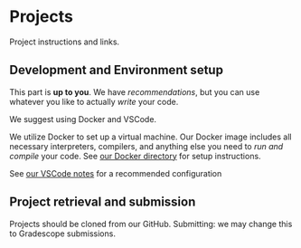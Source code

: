 # Projects

Project instructions and links.

## Development and Environment setup

This part is **up to you**.
We have _recommendations_, but you can use whatever you like to actually _write_ 
your code.

We suggest using Docker and VSCode.

We utilize Docker to set up a virtual machine.
Our Docker image includes all necessary interpreters, compilers, and anything 
else you need to _run and compile_ your code.
See [our Docker directory](../docker/) for setup instructions.

See [our VSCode notes](../guides/vscode.md) for a recommended configuration

## Project retrieval and submission

Projects should be cloned from our GitHub.
Submitting: we may change this to Gradescope submissions.
